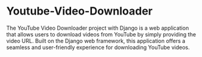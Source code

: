 # Youtube-Video-Downloader
The YouTube Video Downloader project with Django is a web application that allows users to download videos from YouTube by simply providing the video URL. Built on the Django web framework, this application offers a seamless and user-friendly experience for downloading YouTube videos.
